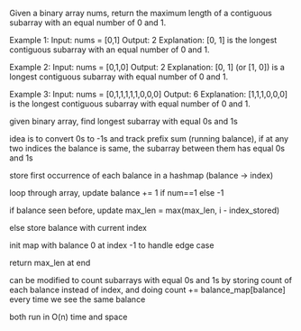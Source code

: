 Given a binary array nums, return the maximum length of a contiguous subarray with an equal number of 0 and 1.

Example 1:
Input: nums = [0,1]
Output: 2
Explanation: [0, 1] is the longest contiguous subarray with an equal number of 0 and 1.

Example 2:
Input: nums = [0,1,0]
Output: 2
Explanation: [0, 1] (or [1, 0]) is a longest contiguous subarray with equal number of 0 and 1.

Example 3:
Input: nums = [0,1,1,1,1,1,0,0,0]
Output: 6
Explanation: [1,1,1,0,0,0] is the longest contiguous subarray with equal number of 0 and 1.

given binary array, find longest subarray with equal 0s and 1s

idea is to convert 0s to -1s and track prefix sum (running balance), if at any two indices the balance is same, the subarray between them has equal 0s and 1s

store first occurrence of each balance in a hashmap (balance -> index)

loop through array, update balance += 1 if num==1 else -1

if balance seen before, update max_len = max(max_len, i - index_stored)

else store balance with current index

init map with balance 0 at index -1 to handle edge case

return max_len at end

can be modified to count subarrays with equal 0s and 1s by storing count of each balance instead of index, and doing count += balance_map[balance] every time we see the same balance

both run in O(n) time and space
